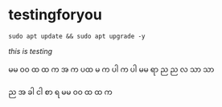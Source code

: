 # testingforyou

`sudo apt update && sudo apt upgrade -y`

*this is testing*

မမ ဝဝ ထ ထ  က  အ က  ပထ မ က ပါ က ပါ မမ ရာ ည ည လ  သာ သာ 
 
ည အ ခါ ငါ စာ ရ မမ ဝဝ ထ ထ  က 
